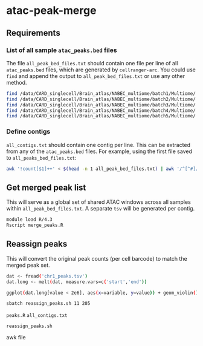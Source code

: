 # atac-peak-merge
## Requirements
### List of all sample `atac_peaks.bed` files
The file `all_peak_bed_files.txt` should contain one file per line of all `atac_peaks.bed` files,
which are generated by `cellranger-arc`. You could use `find` and append the output to `all_peak_bed_files.txt`
or use any other method.
```bash
find /data/CARD_singlecell/Brain_atlas/NABEC_multiome/batch1/Multiome/ -name atac_peaks.bed > all_peak_bed_files.txt
find /data/CARD_singlecell/Brain_atlas/NABEC_multiome/batch2/Multiome/ -name atac_peaks.bed >> all_peak_bed_files.txt
find /data/CARD_singlecell/Brain_atlas/NABEC_multiome/batch3/Multiome/ -name atac_peaks.bed >> all_peak_bed_files.txt
find /data/CARD_singlecell/Brain_atlas/NABEC_multiome/batch4/Multiome/ -name atac_peaks.bed >> all_peak_bed_files.txt
find /data/CARD_singlecell/Brain_atlas/NABEC_multiome/batch5/Multiome/ -name atac_peaks.bed >> all_peak_bed_files.txt
```

### Define contigs
`all_contigs.txt` should contain one contig per line. This can be extracted from any of the `atac_peaks.bed`
files. For example, using the first file saved to `all_peaks_bed_files.txt`:
```bash
awk '!count[$1]++' < $(head -n 1 all_peak_bed_files.txt) | awk '/^[^#]/ {print $1}' > all_contigs.txt
```

## Get merged peak list
This will serve as a global set of shared ATAC windows across all samples within `all_peak_bed_files.txt`.
A separate `tsv` will be generated per contig.

```bash
module load R/4.3
Rscript merge_peaks.R
```

## Reassign peaks
This will convert the original peak counts (per cell barcode) to match the merged peak set.

```bash
dat <- fread('chr1_peaks.tsv')
dat.long <- melt(dat, measure.vars=c('start','end'))

ggplot(dat.long[value < 2e6], aes(x=variable, y=value)) + geom_violin()

```

```bash
sbatch reassign_peaks.sh 11 205

```

`peaks.R`
`all_contigs.txt`

`reassign_peaks.sh`

awk  file